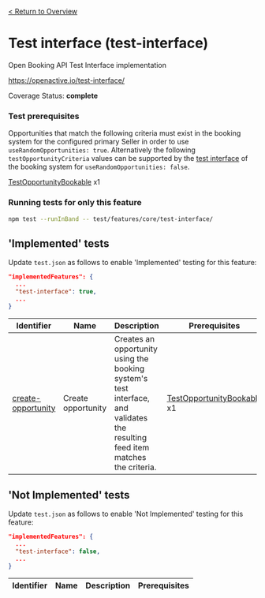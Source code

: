 [< Return to Overview](../../README.md)
# Test interface (test-interface)

Open Booking API Test Interface implementation

https://openactive.io/test-interface/

Coverage Status: **complete**
### Test prerequisites
Opportunities that match the following criteria must exist in the booking system for the configured primary Seller in order to use `useRandomOpportunities: true`. Alternatively the following `testOpportunityCriteria` values can be supported by the [test interface](https://openactive.io/test-interface/) of the booking system for `useRandomOpportunities: false`.

[TestOpportunityBookable](https://openactive.io/test-interface#TestOpportunityBookable) x1

### Running tests for only this feature

```bash
npm test --runInBand -- test/features/core/test-interface/
```


## 'Implemented' tests

Update `test.json` as follows to enable 'Implemented' testing for this feature:

```json
"implementedFeatures": {
  ...
  "test-interface": true,
  ...
}
```


| Identifier | Name | Description | Prerequisites |
|------------|------|-------------|---------------|
| [create-opportunity](./implemented/create-opportunity-test.js) | Create opportunity | Creates an opportunity using the booking system's test interface, and validates the resulting feed item matches the criteria. | [TestOpportunityBookable](https://openactive.io/test-interface#TestOpportunityBookable) x1 |


## 'Not Implemented' tests

Update `test.json` as follows to enable 'Not Implemented' testing for this feature:

```json
"implementedFeatures": {
  ...
  "test-interface": false,
  ...
}
```


| Identifier | Name | Description | Prerequisites |
|------------|------|-------------|---------------|

